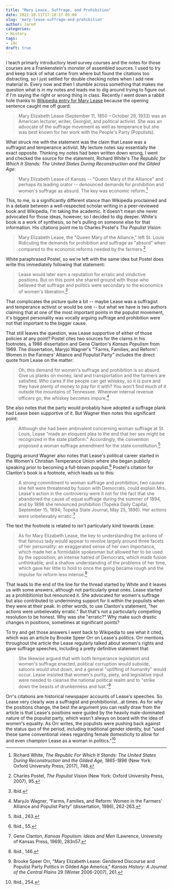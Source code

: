 ```yaml
---
title: "Mary Lease, Suffrage, and Prohibition"
date: 2022-10-11T17:18:17-05:00
slug: 'mary-lease-suffrage-and-prohibition'
author: Jared
categories:
- History
tags:
- 19c
draft: true
---
```


I teach primarly introductory level survey courses and the notes for those courses are a Frankenstein's monster of assembled sources. I used to try and keep track of what came from where but found the citations too distracting, so I just settled for double checking notes when I add new material in. Every now and then I stumble across something that makes me question what is in my notes and leads me to dig around trying to figure out if I'm saying the right or wrong thing in class. Recently I went down a rabbit hole thanks to [Wikipedia entry for Mary Lease](https://en.wikipedia.org/wiki/Mary_Elizabeth_Lease) because the opening sentence caught me off guard:

>Mary Elizabeth Lease (September 11, 1850 – October 29, 1933) was an American lecturer, writer, Georgist, and political activist. She was an advocate of the suffrage movement as well as temperance but she was best known for her work with the People's Party (Populists).

What struck me with the statement was the claim that Lease was a suffragist and temperance activist. My lecture notes say essentially the exact opposite. Thinking my notes had been written down wrong, I went and checked the source for the statement, Richard White's *The Republic for Which It Stands: The United States During Reconstruction and the Gilded Age*:

>Mary Elizabeth Lease of Kansas -- "Queen Mary of the Alliance" and perhaps its leading orator -- denounced demands for prohibition and women's suffrage as absurd. The key was economic reform.[^1]

This, to me, is a significantly different stance than Wikipedia proclaimed and in a debate between a well-respected scholar writing in a peer-reviewed book and Wikipedia, I'm taking the academic. It doesn't mean she never advocated for those ideas, however, so I decided to dig deeper. White's book is a work of synthesis, so he's pulling on someone else for that information. His citations point me to Charles Postel's *The Populist Vision*:

> Mary Elizabeth Lease, the "Queen Mary of the Alliance," left St. Louis Ridiculing the demands for prohibition and suffrage as "absurd" when compared to the economic reforms needed by the farmers.[^2]

White paraphrased Postel, so we're left with the same idea but Postel does write this immediately following that statement:

> Lease would later earn a reputation for erratic and vindictive positions. But on this point she shared ground with those who believed that suffrage and politics were secondary to the economics of women's liberation.[^3]

That complicates the picture quite a bit -- maybe Lease was a suffragist and temperance activist or would be one -- but what we have is two authors claiming that at one of the most important points in the populist movement, it's biggest personality was vocally arguing suffrage and prohibition were not that important to the bigger cause.

That still leaves the question, was Lease supportive of either of those policies at any point? Postel cites two sources for the claims in his footnotes, a 1986 dissertation and Gene Clanton's *Kansas Populism* from 1969. The dissertation, Maryjo Wagner's "'Farms, Families, and Reform': Women in the Farmers' Alliance and Populist Party" includes the direct quote from Lease on the matter:

> Oh, this demand for women's suffrage and prohibition is so absurd. Give us planks on money, land and transpor­tation and the farmers are satisfied. Who cares if the people can get whiskey, so it is pure and they have plenty of money to pay for it with? You won't find much of it outside the mountains of Tennessee. Wherever internal revenue officers go, the whiskey becomes impure.[^4]

She also notes that the party would probably have adopted a suffrage plank had Lease been supportive of it. But Wagner then notes this significant point:

> Although she had been ambivalent concerning woman suffrage at St. Louis, Lease "made an eloquent plea to the end that her sex might be recognized in the state platform." Accordingly, the convention proposed a woman suffrage amend­ment for the state constitution.[^5]

Digging around Wagner also notes that Lease's political career started in the Women's Christian Temperance Union where she began publicly speaking prior to becoming a full-blown populist.[^6] Postel's citation for Clanton's book is a footnote, which leads us to this:

> A strong commitment to woman suffrage and prohibition, two causes she felt were threatened by fusion with Democrats, could explain Mrs. Lease's action in the controversy were it not for the fact that she abandoned the cause of equal suffrage during the summer of 1894, and by 1896 she renounced prohibition (Topeka Daily Capital, September 15, 1894; Topeka State Journal, May 25, 1896). Her actions were unbelievably erratic.[^7]

The text the footnote is related to isn't particularly kind towards Lease:

> As for Mary Elizabeth Lease, the key to understanding the actions of that famous lady would appear to revolve largely around three facets of her personality: an exaggerated sense of her own importance, which made her a formidable spokesman but allowed her to be used by the opposition; an intense hatred of Democrats, which made fusion unthinkable; and a shallow understanding of the problems of her time, which gave her little to hold to once the going became rough and the impulse for reform less intense.[^8]

That leads to the end of the line for the thread started by White and it leaves us with some answers, although not particularly great ones. Lease started as a prohibitionist but renounced it. She advocated for women's suffrage but also contributed to undermining support for it within the populists when they were at their peak. In other words, to use Clanton's statement, "her actions were unbelievably erratic." But that's not a particularly compelling resolution to be honest. Why was she "erratic?" Why make such drastic changes in positions, sometimes at significant points?

To try and get those answers I went back to Wikipedia to see what it cited, which was an article by Brooke Speer Orr on Lease's politics. Orr mentions throughout the article the Lease regularly talked about women's rights and gave suffrage speeches, including a pretty definitive statement that:

> She likewise argued that with both temperance legislation and women's suffrage enacted, political corruption would subside, saloons would shut down, and a general "uplifting
of humanity" would occur. Lease insisted that women's purity, piety, and legislative input were needed to cleanse the national political realm and to "strike down the beasts of drunkenness and lust."[^9]

Orr's citations are historical newspaper accounts of Lease's speeches. So Lease very clearly *was* a suffragist and prohibitionist…at times. As for why the positions change, the best the argument you can really draw from the article is that Lease's positions were guided by the heavily male-dominated nature of the populist party, which wasn't always on board with the idea of women's equality. As Orr writes, the populists were pushing back against the status quo of the period, including traditional gender identity, but "used these same conventional views regarding female domesticity to allow for and even champion Lease as a woman in politics."[^10]
 
[^1]: Richard White, *The Republic For Which It Stands: The United States During Reconstruction and the Gilded Age, 1865-1896* (New York: Oxford University Press, 2017), 748.
[^2]: Charles Postel, *The Populist Vision* (New York: Oxford University Press, 2007), 95.
[^3]: Ibid.
[^4]: MaryJo Wagner, “Farms, Families, and Reform: Women in the Farmers' Alliance and Populist Party” (dissertation, 1986), 262-263.
[^5]: Ibid., 263.
[^6]: Ibid., 55.
[^7]: Gene Clanton, *Kansas Populism: Ideas and Men* (Lawrence, University of Kansas Press, 1969), 283n57.
[^8]: Ibid., 146.
[^9]: Brooke Speer Orr, "Mary Elizabeth Lease: Gendered Discourse and Populist Party Politics in Gilded Age America," *Kansas History: A Journal of the Central Plains* 29 (Winter 2006-2007), 261.
[^10]: Ibid., 254.